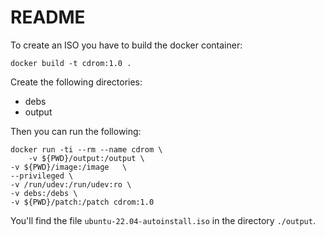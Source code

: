 # README

To create an ISO you have to build the docker container:

    docker build -t cdrom:1.0 .

Create the following directories:

  - debs
  - output

Then you can run the following:

    docker run -ti --rm --name cdrom \ 
        -v ${PWD}/output:/output \ 
	-v ${PWD}/image:/image   \
	--privileged \ 
	-v /run/udev:/run/udev:ro \ 
	-v debs:/debs \
	-v ${PWD}/patch:/patch cdrom:1.0

You'll find the file `ubuntu-22.04-autoinstall.iso` in the directory `./output`.
